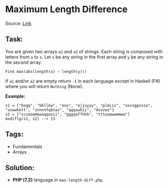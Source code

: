 # Maximum Length Difference

Source: [Link](http://www.codewars.com/kata/5663f5305102699bad000056/train/php)

## Task:

You are given two arrays `a1` and `a2` of strings. Each string is composed with letters from `a` to `z`. Let `x` be 
any string in the first array and `y` be any string in the second array.

`Find max(abs(length(x) − length(y)))`

If `a1` and/or `a2` are empty return `-1` in each language except in Haskell (F#) where you will return `Nothing` (None).

**Example:**

```
s1 = ["hoqq", "bbllkw", "oox", "ejjuyyy", "plmiis", "xxxzgpsssa", "xxwwkktt", "znnnnfqknaz", "qqquuhii", "dvvvwz"]
s2 = ["cccooommaaqqoxii", "gggqaffhhh", "tttoowwwmmww"]
mxdiflg(s1, s2) --> 13
```

## Tags:

* Fundamentals
* Arrays

## Solution:

* **PHP (7.2)** language in `max-length-diff.php`.